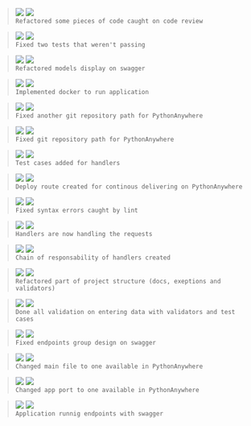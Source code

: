 > ![](https://img.shields.io/badge/Set_17,_2022-black) ![](https://img.shields.io/badge/v0.7.3-REFACTOR-red)  
> `Refactored some pieces of code caught on code review`

> ![](https://img.shields.io/badge/Set_16,_2022-black) ![](https://img.shields.io/badge/v0.7.2-FIX-green)  
> `Fixed two tests that weren't passing`

> ![](https://img.shields.io/badge/Set_16,_2022-black) ![](https://img.shields.io/badge/v0.7.1-REFACTOR-red)  
> `Refactored models display on swagger`

> ![](https://img.shields.io/badge/Set_16,_2022-black) ![](https://img.shields.io/badge/v0.7.0-FEAT-blue)  
> `Implemented docker to run application`

> ![](https://img.shields.io/badge/Set_16,_2022-black) ![](https://img.shields.io/badge/v0.6.2-FIX-green)  
> `Fixed another git repository path for PythonAnywhere`

> ![](https://img.shields.io/badge/Set_16,_2022-black) ![](https://img.shields.io/badge/v0.6.1-FIX-green)  
> `Fixed git repository path for PythonAnywhere`

> ![](https://img.shields.io/badge/Set_16,_2022-black) ![](https://img.shields.io/badge/v0.6.0-FEAT-blue)  
> `Test cases added for handlers`

> ![](https://img.shields.io/badge/Set_16,_2022-black) ![](https://img.shields.io/badge/v0.5.0-FEAT-blue)  
> `Deploy route created for continous delivering on PythonAnywhere`

> ![](https://img.shields.io/badge/Set_16,_2022-black) ![](https://img.shields.io/badge/v0.4.1-FIX-green)  
> `Fixed syntax errors caught by lint`

> ![](https://img.shields.io/badge/Set_16,_2022-black) ![](https://img.shields.io/badge/v0.4.0-FEAT-blue)  
> `Handlers are now handling the requests`

> ![](https://img.shields.io/badge/Set_16,_2022-black) ![](https://img.shields.io/badge/v0.3.0-FEAT-blue)  
> `Chain of responsability of handlers created`

> ![](https://img.shields.io/badge/Set_16,_2022-black) ![](https://img.shields.io/badge/v0.2.1-REFACTOR-red)  
> `Refactored part of project structure (docs, exeptions and validators)`

> ![](https://img.shields.io/badge/Set_15,_2022-black) ![](https://img.shields.io/badge/v0.2.0-FEAT-blue)  
> `Done all validation on entering data with validators and test cases`

> ![](https://img.shields.io/badge/Set_15,_2022-black) ![](https://img.shields.io/badge/v0.1.3-FIX-green)  
> `Fixed endpoints group design on swagger`

> ![](https://img.shields.io/badge/Set_15,_2022-black) ![](https://img.shields.io/badge/v0.1.2-FIX-green)  
> `Changed main file to one available in PythonAnywhere`

> ![](https://img.shields.io/badge/Set_15,_2022-black) ![](https://img.shields.io/badge/v0.1.1-FIX-green)  
> `Changed app port to one available in PythonAnywhere`

> ![](https://img.shields.io/badge/Set_15,_2022-black) ![](https://img.shields.io/badge/v0.1.0-FEAT-blue)  
> `Application runnig endpoints with swagger`